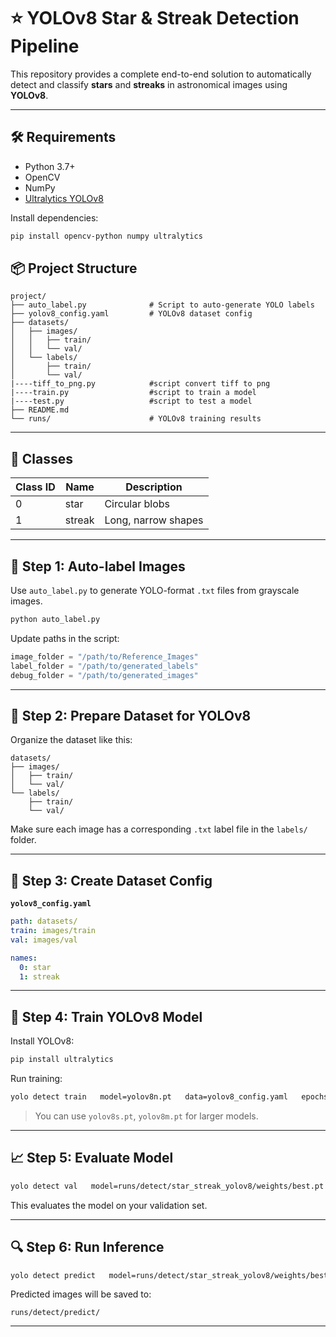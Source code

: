 # ⭐ YOLOv8 Star & Streak Detection Pipeline

This repository provides a complete end-to-end solution to automatically detect and classify **stars** and **streaks** in astronomical images using **YOLOv8**.

---

## 🛠️ Requirements

- Python 3.7+
- OpenCV
- NumPy
- [Ultralytics YOLOv8](https://github.com/ultralytics/ultralytics)

Install dependencies:
```bash
pip install opencv-python numpy ultralytics
```

## 📦 Project Structure

```
project/
├── auto_label.py              # Script to auto-generate YOLO labels
├── yolov8_config.yaml         # YOLOv8 dataset config
├── datasets/
│   ├── images/
│   │   ├── train/
│   │   └── val/
│   └── labels/
│       ├── train/
│       └── val/
|----tiff_to_png.py            #script convert tiff to png 
|----train.py                  #script to train a model
|----test.py                   #script to test a model
├── README.md
└── runs/                      # YOLOv8 training results
```

---

## 📌 Classes

| Class ID | Name   | Description           |
|----------|--------|-----------------------|
| 0        | star   | Circular blobs        |
| 1        | streak | Long, narrow shapes   |

---

## 🧪 Step 1: Auto-label Images

Use `auto_label.py` to generate YOLO-format `.txt` files from grayscale images.

```bash
python auto_label.py
```

Update paths in the script:
```python
image_folder = "/path/to/Reference_Images"
label_folder = "/path/to/generated_labels"
debug_folder = "/path/to/generated_images"
```

---

## 📁 Step 2: Prepare Dataset for YOLOv8

Organize the dataset like this:

```
datasets/
├── images/
│   ├── train/
│   └── val/
└── labels/
    ├── train/
    └── val/
```

Make sure each image has a corresponding `.txt` label file in the `labels/` folder.

---

## 🧾 Step 3: Create Dataset Config

**`yolov8_config.yaml`**
```yaml
path: datasets/
train: images/train
val: images/val

names:
  0: star
  1: streak
```

---

## 🚀 Step 4: Train YOLOv8 Model

Install YOLOv8:
```bash
pip install ultralytics
```

Run training:
```bash
yolo detect train   model=yolov8n.pt   data=yolov8_config.yaml   epochs=50   imgsz=640   batch=16   name=star_streak_yolov8
```

> You can use `yolov8s.pt`, `yolov8m.pt` for larger models.

---

## 📈 Step 5: Evaluate Model

```bash
yolo detect val   model=runs/detect/star_streak_yolov8/weights/best.pt   data=yolov8_config.yaml
```

This evaluates the model on your validation set.

---

## 🔍 Step 6: Run Inference

```bash
yolo detect predict   model=runs/detect/star_streak_yolov8/weights/best.pt   source=/path/to/test/images   save=True
```

Predicted images will be saved to:
```
runs/detect/predict/
```

---







